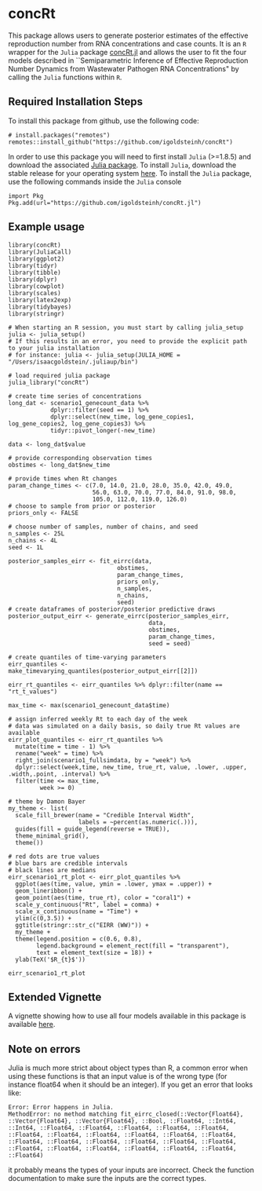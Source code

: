 # concRt
This package allows users to generate posterior estimates of the effective reproduction number from RNA concentrations and case counts. 
It is an `R` wrapper for the `Julia` package [concRt.jl](https://github.com/igoldsteinh/concRt.jl) and allows the user to fit the four models described in ``Semiparametric Inference of Effective Reproduction Number
Dynamics from Wastewater Pathogen RNA Concentrations" by calling the `Julia` functions within `R`. 

## Required Installation Steps
To install this package from github, use the following code:
```
# install.packages("remotes")
remotes::install_github("https://github.com/igoldsteinh/concRt")
```
In order to use this package you will need to first install `Julia` (>=1.8.5) and download the associated [Julia package]("https://github.com/igoldsteinh/concRt.jl").
To install `Julia`, download the stable release for your operating system [here](https://julialang.org/downloads/).
To install the `Julia` package, use the following commands inside the `Julia` console
```
import Pkg
Pkg.add(url="https://github.com/igoldsteinh/concRt.jl")
```

## Example usage
```
library(concRt)
library(JuliaCall)
library(ggplot2)
library(tidyr)
library(tibble)
library(dplyr)
library(cowplot)
library(scales)
library(latex2exp)
library(tidybayes)
library(stringr)

# When starting an R session, you must start by calling julia_setup
julia <- julia_setup()
# If this results in an error, you need to provide the explicit path to your julia installation
# for instance: julia <- julia_setup(JULIA_HOME = "/Users/isaacgoldstein/.juliaup/bin")

# load required julia package 
julia_library("concRt")

# create time series of concentrations
long_dat <- scenario1_genecount_data %>% 
            dplyr::filter(seed == 1) %>% 
            dplyr::select(new_time, log_gene_copies1, log_gene_copies2, log_gene_copies3) %>%             
            tidyr::pivot_longer(-new_time)

data <- long_dat$value

# provide corresponding observation times
obstimes <- long_dat$new_time

# provide times when Rt changes
param_change_times <- c(7.0, 14.0, 21.0, 28.0, 35.0, 42.0, 49.0, 
                        56.0, 63.0, 70.0, 77.0, 84.0, 91.0, 98.0, 
                        105.0, 112.0, 119.0, 126.0)
# choose to sample from prior or posterior
priors_only <- FALSE

# choose number of samples, number of chains, and seed
n_samples <- 25L
n_chains <- 4L
seed <- 1L

posterior_samples_eirr <- fit_eirrc(data, 
                               obstimes, 
                               param_change_times, 
                               priors_only, 
                               n_samples, 
                               n_chains, 
                               seed)
# create dataframes of posterior/posterior predictive draws
posterior_output_eirr <- generate_eirrc(posterior_samples_eirr,
                                        data,
                                        obstimes, 
                                        param_change_times,
                                        seed = seed)

# create quantiles of time-varying parameters
eirr_quantiles <- make_timevarying_quantiles(posterior_output_eirr[[2]])

eirr_rt_quantiles <- eirr_quantiles %>% dplyr::filter(name == "rt_t_values")

max_time <- max(scenario1_genecount_data$time)

# assign inferred weekly Rt to each day of the week
# data was simulated on a daily basis, so daily true Rt values are available
eirr_plot_quantiles <- eirr_rt_quantiles %>%
  mutate(time = time - 1) %>%
  rename("week" = time) %>%
  right_join(scenario1_fullsimdata, by = "week") %>%
  dplyr::select(week,time, new_time, true_rt, value, .lower, .upper, .width,.point, .interval) %>%
  filter(time <= max_time,
         week >= 0)

# theme by Damon Bayer
my_theme <- list(
  scale_fill_brewer(name = "Credible Interval Width",
                    labels = ~percent(as.numeric(.))),
  guides(fill = guide_legend(reverse = TRUE)),
  theme_minimal_grid(),
  theme())

# red dots are true values
# blue bars are credible intervals
# black lines are medians
eirr_scenario1_rt_plot <- eirr_plot_quantiles %>%
  ggplot(aes(time, value, ymin = .lower, ymax = .upper)) +
  geom_lineribbon() +
  geom_point(aes(time, true_rt), color = "coral1") + 
  scale_y_continuous("Rt", label = comma) +
  scale_x_continuous(name = "Time") +
  ylim(c(0,3.5)) +
  ggtitle(stringr::str_c("EIRR (WW)")) +
  my_theme + 
  theme(legend.position = c(0.6, 0.8),
        legend.background = element_rect(fill = "transparent"),
        text = element_text(size = 18)) +
  ylab(TeX('$R_{t}$')) 

eirr_scenario1_rt_plot

```
## Extended Vignette
A vignette showing how to use all four models available in this package is available [here](https://github.com/igoldsteinh/concRt/blob/main/vignettes/test-vignette.Rmd).

## Note on errors
Julia is much more strict about object types than R, a common error when using these functions is that an input value is of the wrong type (for instance float64 when it should be an integer). If you get an error that looks like:
```
Error: Error happens in Julia.
MethodError: no method matching fit_eirrc_closed(::Vector{Float64}, ::Vector{Float64}, ::Vector{Float64}, ::Bool, ::Float64, ::Int64, ::Int64, ::Float64, ::Float64, ::Float64, ::Float64, ::Float64, ::Float64, ::Float64, ::Float64, ::Float64, ::Float64, ::Float64, ::Float64, ::Float64, ::Float64, ::Float64, ::Float64, ::Float64, ::Float64, ::Float64, ::Float64, ::Float64, ::Float64, ::Float64, ::Float64)
```
it probably means the types of your inputs are incorrect. Check the function documentation to make sure the inputs are the correct types. 

